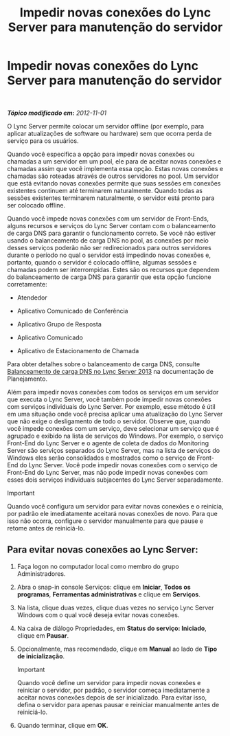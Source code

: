 ﻿---
title: Impedir novas conexões do Lync Server para manutenção do servidor
TOCTitle: Impedir novas conexões do Lync Server para manutenção do servidor
ms:assetid: 22b27adf-a590-43bd-9306-a5789ae108d7
ms:mtpsurl: https://technet.microsoft.com/pt-br/library/Gg520964(v=OCS.15)
ms:contentKeyID: 49306136
ms.date: 05/19/2016
mtps_version: v=OCS.15
ms.translationtype: HT
---

# Impedir novas conexões do Lync Server para manutenção do servidor

 

_**Tópico modificado em:** 2012-11-01_

O Lync Server permite colocar um servidor offline (por exemplo, para aplicar atualizações de software ou hardware) sem que ocorra perda de serviço para os usuários.

Quando você especifica a opção para impedir novas conexões ou chamadas a um servidor em um pool, ele para de aceitar novas conexões e chamadas assim que você implementa essa opção. Estas novas conexões e chamadas são roteadas através de outros servidores no pool. Um servidor que está evitando novas conexões permite que suas sessões em conexões existentes continuem até terminarem naturalmente. Quando todas as sessões existentes terminarem naturalmente, o servidor está pronto para ser colocado offline.

Quando você impede novas conexões com um servidor de Front-Ends, alguns recursos e serviços do Lync Server contam com o balanceamento de carga DNS para garantir o funcionamento correto. Se você não estiver usando o balanceamento de carga DNS no pool, as conexões por meio desses serviços poderão não ser redirecionados para outros servidores durante o período no qual o servidor está impedindo novas conexões e, portanto, quando o servidor é colocado offline, algumas sessões e chamadas podem ser interrompidas. Estes são os recursos que dependem do balanceamento de carga DNS para garantir que esta opção funcione corretamente:

  - Atendedor

  - Aplicativo Comunicado de Conferência

  - Aplicativo Grupo de Resposta

  - Aplicativo Comunicado

  - Aplicativo de Estacionamento de Chamada

Para obter detalhes sobre o balanceamento de carga DNS, consulte [Balanceamento de carga DNS no Lync Server 2013](lync-server-2013-dns-load-balancing.md) na documentação de Planejamento.

Além para impedir novas conexões com todos os serviços em um servidor que executa o Lync Server, você também pode impedir novas conexões com serviços individuais do Lync Server. Por exemplo, esse método é útil em uma situação onde você precisa aplicar uma atualização do Lync Server que não exige o desligamento de todo o servidor. Observe que, quando você impede conexões com um serviço, deve selecionar um serviço que é agrupado e exibido na lista de serviços do Windows. Por exemplo, o serviço Front-End do Lync Server e o agente de coleta de dados do Monitoring Server são serviços separados do Lync Server, mas na lista de serviços do Windows eles serão consolidados e mostrados como o serviço de Front-End do Lync Server. Você pode impedir novas conexões com o serviço de Front-End do Lync Server, mas não pode impedir novas conexões com esses dois serviços individuais subjacentes do Lync Server separadamente.

> [!IMPORTANT]  
> Quando você configura um servidor para evitar novas conexões e o reinicia, por padrão ele imediatamente aceitará novas conexões de novo. Para que isso não ocorra, configure o servidor manualmente para que pause e retome antes de reiniciá-lo.

## Para evitar novas conexões ao Lync Server:

1.  Faça logon no computador local como membro do grupo Administradores.

2.  Abra o snap-in console Serviços: clique em **Iniciar**, **Todos os programas**, **Ferramentas administrativas** e clique em **Serviços**.

3.  Na lista, clique duas vezes, clique duas vezes no serviço Lync Server Windows com o qual você deseja evitar novas conexões.

4.  Na caixa de diálogo Propriedades, em **Status do serviço: Iniciado**, clique em **Pausar**.

5.  Opcionalmente, mas recomendado, clique em **Manual** ao lado de **Tipo de inicialização**.
    
    > [!IMPORTANT]  
    > Quando você define um servidor para impedir novas conexões e reiniciar o servidor, por padrão, o servidor começa imediatamente a aceitar novas conexões depois de ser inicializado. Para evitar isso, defina o servidor para apenas pausar e reiniciar manualmente antes de reiniciá-lo.

6.  Quando terminar, clique em **OK**.

